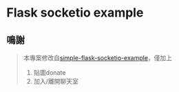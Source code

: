 # Flask socketio example


## 鳴謝
> 本專案修改自[simple-flask-socketio-example](https://github.com/josharnoldjosh/simple-flask-socketio-example)，僅加上
> 1. 貼圖donate
> 2. 加入/離開聊天室


